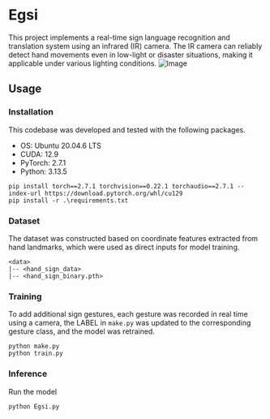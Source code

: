 # Egsi
This project implements a real-time sign language recognition and translation system using an infrared (IR) camera. The IR camera can reliably detect hand movements even in low-light or disaster situations, making it applicable under various lighting conditions.
![Image](https://github.com/user-attachments/assets/9ea9e5ba-af44-4d18-8904-0ffd656b4c94)

## Usage

### Installation


This codebase was developed and tested with the following packages.

- OS: Ubuntu 20.04.6 LTS
- CUDA: 12.9
- PyTorch: 2.7.1
- Python: 3.13.5

```
pip install torch==2.7.1 torchvision==0.22.1 torchaudio==2.7.1 --index-url https://download.pytorch.org/whl/cu129
pip install -r .\requirements.txt
```

### Dataset
The dataset was constructed based on coordinate features extracted from hand landmarks, which were used as direct inputs for model training.
```
<data>
|-- <hand_sign_data>
|-- <hand_sign_binary.pth>
```
### Training
To add additional sign gestures, each gesture was recorded in real time using a camera, the LABEL in `make.py` was updated to the corresponding gesture class, and the model was retrained.
```
python make.py
python train.py
```
### Inference
Run the model
```
python Egsi.py
```
